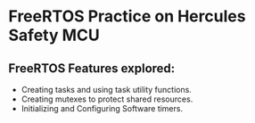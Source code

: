# FreeRTOS Practice on Hercules Safety MCU

## FreeRTOS Features explored: 

  - Creating tasks and using task utility functions.
  - Creating mutexes to protect shared resources.
  - Initializing and Configuring Software timers. 
 
